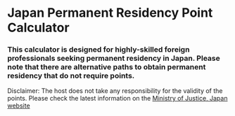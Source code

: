 # Japan Permanent Residency Point Calculator

### This calculator is designed for highly-skilled foreign professionals seeking permanent residency in Japan. Please note that there are alternative paths to obtain permanent residency that do not require points.


Disclaimer: The host does not take any responsibility for the validity of the points. Please check the latest information on the [Ministry of Justice, Japan website](www.moj.go.jp/isa/applications/resources/newimmiact_3_index.html)